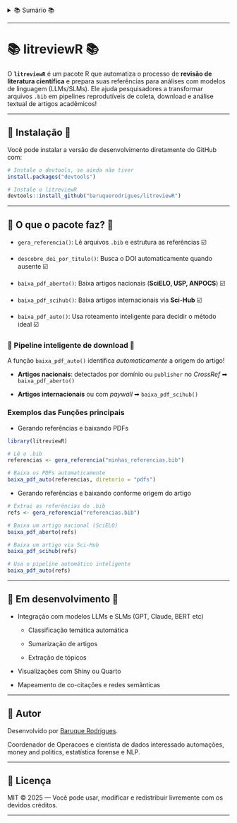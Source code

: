 
<!-- README.md is generated from README.Rmd. Please edit that file -->

<details>
  <summary>📚 Sumário 📚</summary>

  - [Instalação](#-instalação-)  
  - [O que o pacote faz?](#-o-que-o-pacote-faz-)  
  - [Pipeline inteligente de download](#-pipeline-inteligente-de-download-)  
  - [Exemplos das Funções principais](#exemplos-das-funções-principais)  
  - [Em desenvolvimento](#-em-desenvolvimento-)  
  - [Autor](#-autor)  
  - [Licença](#-licença)  

</details>

---

#  📚 litreviewR 📚

O **`litreviewR`** é um pacote R que automatiza o processo de
**revisão de literatura científica** e prepara suas referências para
análises com modelos de linguagem (LLMs/SLMs). Ele ajuda pesquisadores a
transformar arquivos `.bib` em pipelines reprodutíveis de coleta,
download e análise textual de artigos acadêmicos!

---

## 🚀 Instalação 🚀

Você pode instalar a versão de desenvolvimento diretamente do GitHub
com:

``` r
# Instale o devtools, se ainda não tiver
install.packages("devtools")

# Instale o litreviewR
devtools::install_github("baruquerodrigues/litreviewR")
```

---

## 🤔 O que o pacote faz? 🤔

- `gera_referencia()`: Lê arquivos `.bib` e estrutura as referências ☑️

- `descobre_doi_por_titulo()`: Busca o DOI automaticamente quando ausente ☑️

- `baixa_pdf_aberto()`: Baixa artigos nacionais (**SciELO, USP, ANPOCS**) ☑️

- `baixa_pdf_scihub()`: Baixa artigos internacionais via **Sci-Hub** ☑️

- `baixa_pdf_auto()`: Usa roteamento inteligente para decidir o
método ideal ☑️

### 🧠 Pipeline inteligente de download 🧠

A função `baixa_pdf_auto()` identifica *automaticamente* a origem do
artigo!

- **Artigos nacionais**: detectados por domínio ou `publisher` no
  *CrossRef* ➡ `baixa_pdf_aberto()`

- **Artigos internacionais** ou com *paywall* ➡ `baixa_pdf_scihub()`

### Exemplos das Funções principais

- Gerando referências e baixando PDFs

``` r
library(litreviewR)

# Lê o .bib
referencias <- gera_referencia("minhas_referencias.bib")

# Baixa os PDFs automaticamente
baixa_pdf_auto(referencias, diretorio = "pdfs")
```

- Gerando referências e baixando conforme origem do artigo

``` r
# Extrai as referências do .bib
refs <- gera_referencia("referencias.bib")

# Baixa um artigo nacional (SciELO)
baixa_pdf_aberto(refs)

# Baixa um artigo via Sci-Hub
baixa_pdf_scihub(refs)

# Usa o pipeline automático inteligente
baixa_pdf_auto(refs)
```

---

## 🔧 Em desenvolvimento 🔧

- Integração com modelos LLMs e SLMs (GPT, Claude, BERT etc)

  - Classificação temática automática

  - Sumarização de artigos

  - Extração de tópicos

- Visualizações com Shiny ou Quarto

- Mapeamento de co-citações e redes semânticas

---

## 👤 Autor

Desenvolvido por [Baruque Rodrigues](https://github.com/baruqrodrigues).

Coordenador de Operacoes e cientista de dados interessado automações,
money and politics, estatística forense e NLP.

---

## 📜 Licença

MIT © 2025 — Você pode usar, modificar e redistribuir livremente com os
devidos créditos.

---
